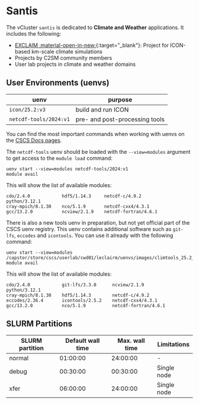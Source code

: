 # Santis

The vCluster `santis` is dedicated to **Climate and Weather** applications. It includes the following:

- [EXCLAIM :material-open-in-new:](https://c2sm.ethz.ch/research/exclaim.html){:target="_blank"}: Project for ICON-based km-scale climate simulations
- Projects by C2SM community members
- User lab projects in climate and weather domains

## User Environments (uenvs)

| uenv                   | purpose                        |
|------------------------|--------------------------------|
| `icon/25.2:v3`         | build and run ICON             |
| `netcdf-tools/2024:v1` | pre- and post-processing tools |

You can find the most important commands when working with uenvs on the [CSCS Docs pages](https://docs.cscs.ch/software/uenv/#downloading-uenv).

The `netcdf-tools` uenv should be loaded with the `--view=modules` argument to get access to the `module load` command:

```
uenv start --view=modules netcdf-tools/2024:v1
module avail
```

This will show the list of available modules:

```
cdo/2.4.0            hdf5/1.14.3     netcdf-c/4.9.2          python/3.12.1
cray-mpich/8.1.30    nco/5.1.9       netcdf-cxx4/4.3.1
gcc/13.2.0           ncview/2.1.9    netcdf-fortran/4.6.1
```

There is also a new tools uenv in preparation, but not yet official part of the CSCS uenv registry.
This uenv contains additional software such as `git-lfs`, `eccodes` and `icontools`.
You can use it already with the following command:

```
uenv start --view=modules /capstor/store/cscs/userlab/cwd01/leclairm/uenvs/images/climtools_25.2_v2.sqfs
module avail
```

This will show the list of available modules:

```
cdo/2.4.0            git-lfs/3.3.0      ncview/2.1.9            python/3.12.1
cray-mpich/8.1.30    hdf5/1.14.3        netcdf-c/4.9.2
eccodes/2.36.4       icontools/2.5.2    netcdf-cxx4/4.3.1
gcc/13.2.0           nco/5.1.9          netcdf-fortran/4.6.1
```

## SLURM Partitions

| SLURM partition | Default wall time | Max. wall time | Limitations |
|-----------------|-------------------|----------------|-------------|
| normal          | 01:00:00          | 24:00:00       | -           |
| debug           | 00:30:00          | 00:30:00       | Single node |  
| xfer            | 06:00:00          | 24:00:00       | Single node |
